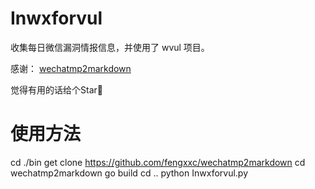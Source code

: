 # Inwxforvul

收集每日微信漏洞情报信息，并使用了 wvul 项目。

感谢：
[wechatmp2markdown](https://github.com/fengxxc/wechatmp2markdown)

觉得有用的话给个Star🌟

# 使用方法
cd ./bin
get clone  https://github.com/fengxxc/wechatmp2markdown 
cd wechatmp2markdown 
go build 
cd ..
python Inwxforvul.py
